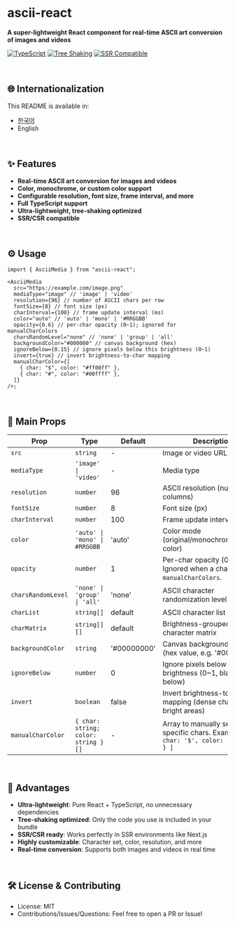 # ascii-react

**A super-lightweight React component for real-time ASCII art conversion of images and videos**

[![TypeScript](https://img.shields.io/badge/TypeScript-Ready-3178C6?logo=typescript)](https://www.typescriptlang.org/)
[![Tree Shaking](https://img.shields.io/badge/Tree%20Shaking-✅-00C853)](tree-shaking)
[![SSR Compatible](https://img.shields.io/badge/SSR-Compatible-FF6B35)](#ssr-support)

<br />

## 🌐 Internationalization

This README is available in:

- [한국어](https://github.com/Orchemi/ascii-react/blob/main/README.ko.md)
- English

<br />

## ✨ Features

- **Real-time ASCII art conversion for images and videos**
- **Color, monochrome, or custom color support**
- **Configurable resolution, font size, frame interval, and more**
- **Full TypeScript support**
- **Ultra-lightweight, tree-shaking optimized**
- **SSR/CSR compatible**

<br />

## ⚙️ Usage

```tsx
import { AsciiMedia } from "ascii-react";

<AsciiMedia
  src="https://example.com/image.png"
  mediaType="image" // 'image' | 'video'
  resolution={96} // number of ASCII chars per row
  fontSize={8} // font size (px)
  charInterval={100} // frame update interval (ms)
  color="auto" // 'auto' | 'mono' | '#RRGGBB'
  opacity={0.6} // per-char opacity (0~1); ignored for manualCharColors
  charsRandomLevel="none" // 'none' | 'group' | 'all'
  backgroundColor="#000000" // canvas background (hex)
  ignoreBelow={0.15} // ignore pixels below this brightness (0~1)
  invert={true} // invert brightness-to-char mapping
  manualCharColor={[
    { char: "$", color: "#ff00ff" },
    { char: "#", color: "#00ffff" },
  ]}
/>;
```

<br />

## 📝 Main Props

| Prop               | Type                                | Default     | Description                                                                                    |
| ------------------ | ----------------------------------- | ----------- | ---------------------------------------------------------------------------------------------- |
| `src`              | `string`                            | -           | Image or video URL to convert                                                                  |
| `mediaType`        | `'image' \| 'video'`                | -           | Media type                                                                                     |
| `resolution`       | `number`                            | 96          | ASCII resolution (number of columns)                                                           |
| `fontSize`         | `number`                            | 8           | Font size (px)                                                                                 |
| `charInterval`     | `number`                            | 100         | Frame update interval (ms)                                                                     |
| `color`            | `'auto' \| 'mono' \| #RRGGBB`       | 'auto'      | Color mode (original/monochrome/custom color)                                                  |
| `opacity`          | `number`                            | 1           | Per-char opacity (0~1). Ignored when a char matches `manualCharColors`.                        |
| `charsRandomLevel` | `'none' \| 'group' \| 'all'`        | 'none'      | ASCII character randomization level                                                            |
| `charList`         | `string[]`                          | default     | ASCII character list                                                                           |
| `charMatrix`       | `string[][]`                        | default     | Brightness-grouped ASCII character matrix                                                      |
| `backgroundColor`  | `string`                            | '#00000000' | Canvas background color (hex value, e.g. '#00000000')                                          |
| `ignoreBelow`      | `number`                            | 0           | Ignore pixels below this brightness (0~1, blank if below)                                      |
| `invert`           | `boolean`                           | false       | Invert brightness-to-char mapping (dense chars for bright areas)                               |
| `manualCharColor`  | `{ char: string; color: string }[]` | -           | Array to manually set color for specific chars. Example: `[ { char: '$', color: '#ff00ff' } ]` |

<br />

## 🚀 Advantages

- **Ultra-lightweight**: Pure React + TypeScript, no unnecessary dependencies
- **Tree-shaking optimized**: Only the code you use is included in your bundle
- **SSR/CSR ready**: Works perfectly in SSR environments like Next.js
- **Highly customizable**: Character set, color, resolution, and more
- **Real-time conversion**: Supports both images and videos in real time

<br />

## 🛠️ License & Contributing

- License: MIT
- Contributions/Issues/Questions: Feel free to open a PR or Issue!
